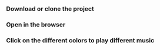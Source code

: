 ### Download or clone the project 

### Open in the browser

### Click on the different colors to play different music
